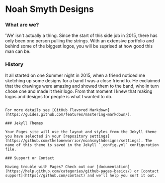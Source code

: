# Noah Smyth Designs

### What are we?

'We' isn't actually a thing. Since the start of this side job in 2015, there has only been one person pulling the strings. With an extensive portfolio and behind some of the biggest logos, you will be suprised at how good this man can be.

### History

It all started on one Summer night in 2015, when a friend noticed me sketching up some designs for a band I was a close friend to. He exclaimed that the drawings were amazing and showed them to the band, who in turn chose one and made it their logo. From that moment I knew that making logos and designs for people is what I wanted to do.
```

For more details see [GitHub Flavored Markdown](https://guides.github.com/features/mastering-markdown/).

### Jekyll Themes

Your Pages site will use the layout and styles from the Jekyll theme you have selected in your [repository settings](https://github.com/thelonewarrior/noahsmythdesigns/settings). The name of this theme is saved in the Jekyll `_config.yml` configuration file.

### Support or Contact

Having trouble with Pages? Check out our [documentation](https://help.github.com/categories/github-pages-basics/) or [contact support](https://github.com/contact) and we’ll help you sort it out.
